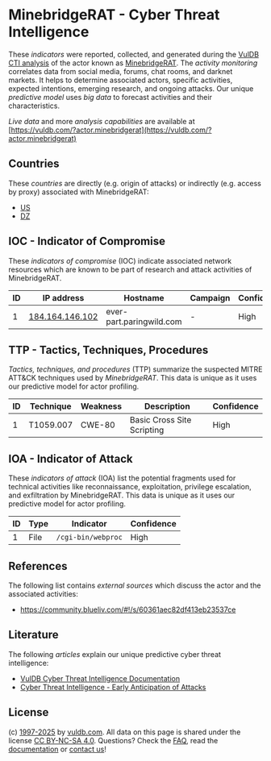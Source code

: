 # MinebridgeRAT - Cyber Threat Intelligence

These _indicators_ were reported, collected, and generated during the [VulDB CTI analysis](https://vuldb.com/?kb.cti) of the actor known as [MinebridgeRAT](https://vuldb.com/?actor.minebridgerat). The _activity monitoring_ correlates data from social media, forums, chat rooms, and darknet markets. It helps to determine associated actors, specific activities, expected intentions, emerging research, and ongoing attacks. Our unique _predictive model_ uses _big data_ to forecast activities and their characteristics.

_Live data_ and more _analysis capabilities_ are available at [https://vuldb.com/?actor.minebridgerat](https://vuldb.com/?actor.minebridgerat)

## Countries

These _countries_ are directly (e.g. origin of attacks) or indirectly (e.g. access by proxy) associated with MinebridgeRAT:

* [US](https://vuldb.com/?country.us)
* [DZ](https://vuldb.com/?country.dz)

## IOC - Indicator of Compromise

These _indicators of compromise_ (IOC) indicate associated network resources which are known to be part of research and attack activities of MinebridgeRAT.

ID | IP address | Hostname | Campaign | Confidence
-- | ---------- | -------- | -------- | ----------
1 | [184.164.146.102](https://vuldb.com/?ip.184.164.146.102) | ever-part.paringwild.com | - | High

## TTP - Tactics, Techniques, Procedures

_Tactics, techniques, and procedures_ (TTP) summarize the suspected MITRE ATT&CK techniques used by _MinebridgeRAT_. This data is unique as it uses our predictive model for actor profiling.

ID | Technique | Weakness | Description | Confidence
-- | --------- | -------- | ----------- | ----------
1 | T1059.007 | CWE-80 | Basic Cross Site Scripting | High

## IOA - Indicator of Attack

These _indicators of attack_ (IOA) list the potential fragments used for technical activities like reconnaissance, exploitation, privilege escalation, and exfiltration by MinebridgeRAT. This data is unique as it uses our predictive model for actor profiling.

ID | Type | Indicator | Confidence
-- | ---- | --------- | ----------
1 | File | `/cgi-bin/webproc` | High

## References

The following list contains _external sources_ which discuss the actor and the associated activities:

* https://community.blueliv.com/#!/s/60361aec82df413eb23537ce

## Literature

The following _articles_ explain our unique predictive cyber threat intelligence:

* [VulDB Cyber Threat Intelligence Documentation](https://vuldb.com/?kb.cti)
* [Cyber Threat Intelligence - Early Anticipation of Attacks](https://www.scip.ch/en/?labs.20201022)

## License

(c) [1997-2025](https://vuldb.com/?kb.changelog) by [vuldb.com](https://vuldb.com/?kb.about). All data on this page is shared under the license [CC BY-NC-SA 4.0](https://creativecommons.org/licenses/by-nc-sa/4.0/). Questions? Check the [FAQ](https://vuldb.com/?kb.faq), read the [documentation](https://vuldb.com/?kb) or [contact us](https://vuldb.com/?contact)!
